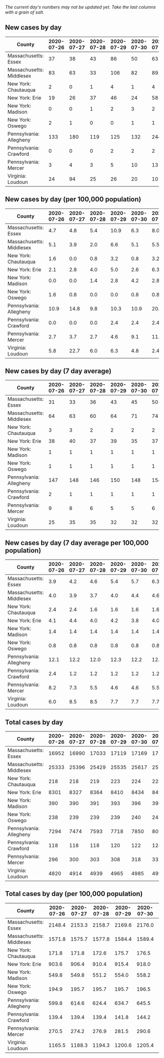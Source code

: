_The current day's numbers may not be updated yet. Take the last columns with a grain of salt._
## New cases by day

| County | 2020-07-26 | 2020-07-27 | 2020-07-28 | 2020-07-29 | 2020-07-30 | 2020-07-31 | 2020-08-01 |
| --- | --- | --- | --- | --- | --- | --- | --- |
| Massachusetts: Essex | 37 | 38 | 43 | 86 | 50 | 63 |  |
| Massachusetts: Middlesex | 83 | 63 | 33 | 106 | 82 | 89 |  |
| New York: Chautauqua | 2 | 0 | 1 | 4 | 1 | 4 |  |
| New York: Erie | 19 | 26 | 37 | 46 | 24 | 58 |  |
| New York: Madison | 0 | 0 | 1 | 2 | 3 | 2 |  |
| New York: Oswego | 2 | 1 | 0 | 0 | 1 | 1 |  |
| Pennsylvania: Allegheny | 133 | 180 | 119 | 125 | 132 | 244 |  |
| Pennsylvania: Crawford | 0 | 0 | 0 | 2 | 2 | 2 |  |
| Pennsylvania: Mercer | 3 | 4 | 3 | 5 | 10 | 13 |  |
| Virginia: Loudoun | 24 | 94 | 25 | 26 | 20 | 10 |  |

## New cases by day (per 100,000 population)

| County | 2020-07-26 | 2020-07-27 | 2020-07-28 | 2020-07-29 | 2020-07-30 | 2020-07-31 | 2020-08-01 |
| --- | --- | --- | --- | --- | --- | --- | --- |
| Massachusetts: Essex | 4.7 | 4.8 | 5.4 | 10.9 | 6.3 | 8.0 |  |
| Massachusetts: Middlesex | 5.1 | 3.9 | 2.0 | 6.6 | 5.1 | 5.5 |  |
| New York: Chautauqua | 1.6 | 0.0 | 0.8 | 3.2 | 0.8 | 3.2 |  |
| New York: Erie | 2.1 | 2.8 | 4.0 | 5.0 | 2.6 | 6.3 |  |
| New York: Madison | 0.0 | 0.0 | 1.4 | 2.8 | 4.2 | 2.8 |  |
| New York: Oswego | 1.6 | 0.8 | 0.0 | 0.0 | 0.8 | 0.8 |  |
| Pennsylvania: Allegheny | 10.9 | 14.8 | 9.8 | 10.3 | 10.9 | 20.1 |  |
| Pennsylvania: Crawford | 0.0 | 0.0 | 0.0 | 2.4 | 2.4 | 2.4 |  |
| Pennsylvania: Mercer | 2.7 | 3.7 | 2.7 | 4.6 | 9.1 | 11.9 |  |
| Virginia: Loudoun | 5.8 | 22.7 | 6.0 | 6.3 | 4.8 | 2.4 |  |

## New cases by day (7 day average)

| County | 2020-07-26 | 2020-07-27 | 2020-07-28 | 2020-07-29 | 2020-07-30 | 2020-07-31 | 2020-08-01 |
| --- | --- | --- | --- | --- | --- | --- | --- |
| Massachusetts: Essex | 31 | 33 | 36 | 43 | 45 | 50 |  |
| Massachusetts: Middlesex | 64 | 63 | 60 | 64 | 71 | 74 |  |
| New York: Chautauqua | 3 | 3 | 2 | 2 | 2 | 2 |  |
| New York: Erie | 38 | 40 | 37 | 39 | 35 | 37 |  |
| New York: Madison | 1 | 1 | 1 | 1 | 1 | 1 |  |
| New York: Oswego | 1 | 1 | 1 | 1 | 1 | 1 |  |
| Pennsylvania: Allegheny | 147 | 148 | 146 | 150 | 148 | 154 |  |
| Pennsylvania: Crawford | 2 | 1 | 1 | 1 | 1 | 1 |  |
| Pennsylvania: Mercer | 9 | 8 | 6 | 5 | 5 | 6 |  |
| Virginia: Loudoun | 25 | 35 | 35 | 32 | 32 | 32 |  |

## New cases by day (7 day average per 100,000 population)

| County | 2020-07-26 | 2020-07-27 | 2020-07-28 | 2020-07-29 | 2020-07-30 | 2020-07-31 | 2020-08-01 |
| --- | --- | --- | --- | --- | --- | --- | --- |
| Massachusetts: Essex | 3.9 | 4.2 | 4.6 | 5.4 | 5.7 | 6.3 |  |
| Massachusetts: Middlesex | 4.0 | 3.9 | 3.7 | 4.0 | 4.4 | 4.6 |  |
| New York: Chautauqua | 2.4 | 2.4 | 1.6 | 1.6 | 1.6 | 1.6 |  |
| New York: Erie | 4.1 | 4.4 | 4.0 | 4.2 | 3.8 | 4.0 |  |
| New York: Madison | 1.4 | 1.4 | 1.4 | 1.4 | 1.4 | 1.4 |  |
| New York: Oswego | 0.8 | 0.8 | 0.8 | 0.8 | 0.8 | 0.8 |  |
| Pennsylvania: Allegheny | 12.1 | 12.2 | 12.0 | 12.3 | 12.2 | 12.7 |  |
| Pennsylvania: Crawford | 2.4 | 1.2 | 1.2 | 1.2 | 1.2 | 1.2 |  |
| Pennsylvania: Mercer | 8.2 | 7.3 | 5.5 | 4.6 | 4.6 | 5.5 |  |
| Virginia: Loudoun | 6.0 | 8.5 | 8.5 | 7.7 | 7.7 | 7.7 |  |

## Total cases by day

| County | 2020-07-26 | 2020-07-27 | 2020-07-28 | 2020-07-29 | 2020-07-30 | 2020-07-31 | 2020-08-01 |
| --- | --- | --- | --- | --- | --- | --- | --- |
| Massachusetts: Essex | 16952 | 16990 | 17033 | 17119 | 17169 | 17232 |  |
| Massachusetts: Middlesex | 25333 | 25396 | 25429 | 25535 | 25617 | 25706 |  |
| New York: Chautauqua | 218 | 218 | 219 | 223 | 224 | 228 |  |
| New York: Erie | 8301 | 8327 | 8364 | 8410 | 8434 | 8492 |  |
| New York: Madison | 390 | 390 | 391 | 393 | 396 | 398 |  |
| New York: Oswego | 238 | 239 | 239 | 239 | 240 | 241 |  |
| Pennsylvania: Allegheny | 7294 | 7474 | 7593 | 7718 | 7850 | 8094 |  |
| Pennsylvania: Crawford | 118 | 118 | 118 | 120 | 122 | 124 |  |
| Pennsylvania: Mercer | 296 | 300 | 303 | 308 | 318 | 331 |  |
| Virginia: Loudoun | 4820 | 4914 | 4939 | 4965 | 4985 | 4995 |  |

## Total cases by day (per 100,000 population)

| County | 2020-07-26 | 2020-07-27 | 2020-07-28 | 2020-07-29 | 2020-07-30 | 2020-07-31 | 2020-08-01 |
| --- | --- | --- | --- | --- | --- | --- | --- |
| Massachusetts: Essex | 2148.4 | 2153.3 | 2158.7 | 2169.6 | 2176.0 | 2183.9 |  |
| Massachusetts: Middlesex | 1571.8 | 1575.7 | 1577.8 | 1584.4 | 1589.4 | 1595.0 |  |
| New York: Chautauqua | 171.8 | 171.8 | 172.6 | 175.7 | 176.5 | 179.7 |  |
| New York: Erie | 903.6 | 906.4 | 910.4 | 915.4 | 918.0 | 924.3 |  |
| New York: Madison | 549.8 | 549.8 | 551.2 | 554.0 | 558.2 | 561.0 |  |
| New York: Oswego | 194.9 | 195.7 | 195.7 | 195.7 | 196.5 | 197.4 |  |
| Pennsylvania: Allegheny | 599.8 | 614.6 | 624.4 | 634.7 | 645.5 | 665.6 |  |
| Pennsylvania: Crawford | 139.4 | 139.4 | 139.4 | 141.8 | 144.2 | 146.5 |  |
| Pennsylvania: Mercer | 270.5 | 274.2 | 276.9 | 281.5 | 290.6 | 302.5 |  |
| Virginia: Loudoun | 1165.5 | 1188.3 | 1194.3 | 1200.6 | 1205.4 | 1207.9 |  |

